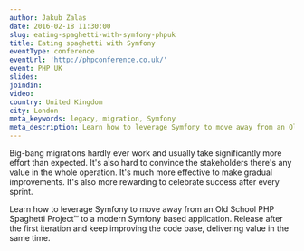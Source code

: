 ```yaml
---
author: Jakub Zalas
date: 2016-02-18 11:30:00
slug: eating-spaghetti-with-symfony-phpuk
title: Eating spaghetti with Symfony
eventType: conference
eventUrl: 'http://phpconference.co.uk/'
event: PHP UK
slides: 
joindin: 
video:
country: United Kingdom
city: London
meta_keywords: legacy, migration, Symfony
meta_description: Learn how to leverage Symfony to move away from an Old School PHP Spaghetti Project to a modern Symfony based application
---
```


Big-bang migrations hardly ever work and usually take significantly more effort than expected.
It's also hard to convince the stakeholders there's any value in the whole operation.
It's much more effective to make gradual improvements.
It's also more rewarding to celebrate success after every sprint.

Learn how to leverage Symfony to move away from an Old School PHP Spaghetti Project™
to a modern Symfony based application.
Release after the first iteration and keep improving the code base,
delivering value in the same time.

<script async class="speakerdeck-embed" data-id="4bfc4f8de9b643278adaaedc615749d7" data-ratio="1.77777777777778" src="//speakerdeck.com/assets/embed.js"></script>
